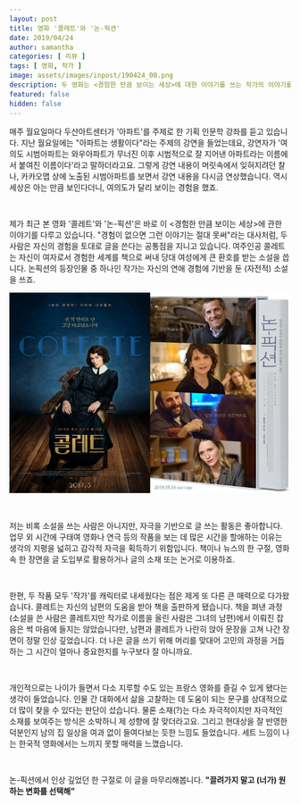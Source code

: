 ```yaml
---
layout: post
title: 영화 '콜레트'와 '논-픽션'
date: 2019/04/24
author: samantha
categories: [ 리뷰 ]
tags: [ 영화, 작가 ]
image: assets/images/inpost/190424_00.png
description: 두 영화는 <경험한 만큼 보이는 세상>에 대한 이야기를 쓰는 작가의 이야기를 담았다.
featured: false
hidden: false
---
```


매주 월요일마다 두산아트센터가 '아파트'를 주제로 한 기획 인문학 강좌를 듣고 있습니다. 지난 월요일에는 "아파트는 생활이다"라는 주제의 강연을 들었는데요, 강연자가 '여의도 시범아파트는 와우아파트가 무너진 이후 시범적으로 잘 지어낸 아파트라는 이름에서 붙여진 이름이다'라고 말하더라고요. 그렇게 강연 내용이 머릿속에서 잊혀지려던 찰나, 카카오맵 상에 노출된 시범아파트를 보면서 강연 내용을 다시금 연상했습니다. 역시 세상은 아는 만큼 보인다더니, 여의도가 달리 보이는 경험을 했죠.

<br/>

제가 최근 본 영화 '콜레트'와 '논-픽션'은 바로 이 <경험한 만큼 보이는 세상>에 관한 이야기를 다루고 있습니다. "경험이 없으면 그런 이야기는 절대 못써"라는 대사처럼, 두 사람은 자신의 경험을 토대로 글을 쓴다는 공통점을 지니고 있습니다. 여주인공 콜레트는 자신이 여자로서 경험한 세계를 책으로 써내 당대 여성에게 큰 환호를 받는 소설을 씁니다. 논픽션의 등장인물 중 하나인 작가는 자신의 연애 경험에 기반을 둔 (자전적) 소설을 쓰죠.

![](https://github.com/samantha-writer/blog/blob/master/assets/images/inpost/190424_000.png?raw=true)

<br/>

저는 비록 소설을 쓰는 사람은 아니지만, 자극을 기반으로 글 쓰는 활동은 좋아합니다. 업무 외 시간에 구태여 영화나 연극 등의 작품을 보는 데 많은 시간을 할애하는 이유는 생각의 지평을 넓히고 감각적 자극을 획득하기 위함입니다. 책이나 뉴스의 한 구절, 영화 속 한 장면을 글 도입부로 활용하거나 글의 소재 또는 논거로 이용하죠.

<br/>

한편, 두 작품 모두 '작가'를 캐릭터로 내세웠다는 점은 제게 또 다른 큰 매력으로 다가왔습니다. 콜레트는 자신의 남편의 도움을 받아 책을 출판하게 됐습니다. 책을 펴낸 과정(소설을 쓴 사람은 콜레트지만 작가로 이름을 올린 사람은 그녀의 남편)에서 이뤄진 잡음은 썩 마음에 들지는 않았습니다만, 남편과 콜레트가 나란히 앉아 문장을 고쳐 나간 장면이 정말 인상 깊었습니다. 더 나은 글을 쓰기 위해 머리를 맞대어 고민의 과정을 거듭하는 그 시간이 얼마나 중요한지를 누구보다 잘 아니까요.

<br/>

개인적으로는 나이가 들면서 다소 지루할 수도 있는 프랑스 영화를 즐길 수 있게 됐다는 생각이 들었습니다. 인물 간 대화에서 삶을 고찰하는 데 도움이 되는 문구를 상대적으로 더 많이 찾을 수 있다는 판단이 섰습니다. 물론 소재(?)는 다소 자극적이지만 자극적인 소재를 보여주는 방식은 소박하니 제 성향에 잘 맞더라고요. 그리고 현대상을 잘 반영한 덕분인지 남의 집 일상을 여과 없이 들여다보는 듯한 느낌도 들었습니다. 세트 느낌이 나는 한국적 영화에서는 느끼지 못할 매력을 느꼈습니다.

<br/>

논-픽션에서 인상 깊었던 한 구절로 이 글을 마무리해봅니다. **"끌려가지 말고 (너가) 원하는 변화를 선택해"**

<br/>
